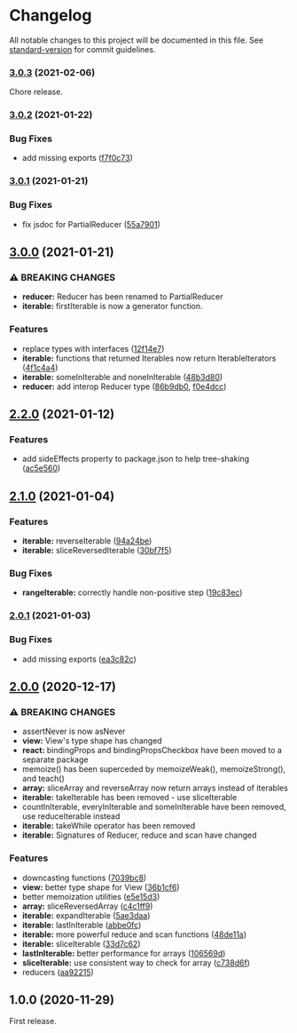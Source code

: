 # Changelog

All notable changes to this project will be documented in this file. See [standard-version](https://github.com/conventional-changelog/standard-version) for commit guidelines.

### [3.0.3](https://github.com/ivan7237d/antiutils/compare/v3.0.2...v3.0.3) (2021-02-06)

Chore release.

### [3.0.2](https://github.com/ivan7237d/antiutils/compare/v3.0.1...v3.0.2) (2021-01-22)

### Bug Fixes

- add missing exports ([f7f0c73](https://github.com/ivan7237d/antiutils/commit/f7f0c73a53e7789019d3db0d13cc5a62501acc03))

### [3.0.1](https://github.com/ivan7237d/antiutils/compare/v3.0.0...v3.0.1) (2021-01-21)

### Bug Fixes

- fix jsdoc for PartialReducer ([55a7901](https://github.com/ivan7237d/antiutils/commit/55a790134619481536f0c23ee2dd172daee647b7))

## [3.0.0](https://github.com/ivan7237d/antiutils/compare/v2.2.0...v3.0.0) (2021-01-21)

### ⚠ BREAKING CHANGES

- **reducer:** Reducer has been renamed to PartialReducer
- **iterable:** firstIterable is now a generator function.

### Features

- replace types with interfaces ([12f14e7](https://github.com/ivan7237d/antiutils/commit/12f14e7490e2f653852622540dfbe3fdcb5ca9f5))
- **iterable:** functions that returned Iterables now return IterableIterators ([4f1c4a4](https://github.com/ivan7237d/antiutils/commit/4f1c4a49cf88447f21abdd2e2abaa29456b51771))
- **iterable:** someInIterable and noneInIterable ([48b3d80](https://github.com/ivan7237d/antiutils/commit/48b3d80032c08784b476a0a41a9ba3dea5aff687))
- **reducer:** add interop Reducer type ([86b9db0](https://github.com/ivan7237d/antiutils/commit/86b9db02d7fdf538c366566c088e49cf04095938), [f0e4dcc](https://github.com/ivan7237d/antiutils/commit/f0e4dcc5aba138a63dec0162a8bd905b33f77e17))

## [2.2.0](https://github.com/ivan7237d/antiutils/compare/v2.1.0...v2.2.0) (2021-01-12)

### Features

- add sideEffects property to package.json to help tree-shaking ([ac5e560](https://github.com/ivan7237d/antiutils/commit/ac5e5609c0b0444b128b636b02b9cd268a2f9a2d))

## [2.1.0](https://github.com/ivan7237d/antiutils/compare/v2.0.1...v2.1.0) (2021-01-04)

### Features

- **iterable:** reverseIterable ([94a24be](https://github.com/ivan7237d/antiutils/commit/94a24beb6716d438f5d6f7115f1e38fe035e4ee6))
- **iterable:** sliceReversedIterable ([30bf7f5](https://github.com/ivan7237d/antiutils/commit/30bf7f57d2061ecf026ae3609d5fd3895f28d4a7))

### Bug Fixes

- **rangeIterable:** correctly handle non-positive step ([19c83ec](https://github.com/ivan7237d/antiutils/commit/19c83ec74ab22e76b8c14265452870c7c2266dd9))

### [2.0.1](https://github.com/ivan7237d/antiutils/compare/v2.0.0...v2.0.1) (2021-01-03)

### Bug Fixes

- add missing exports ([ea3c82c](https://github.com/ivan7237d/antiutils/commit/ea3c82c53c90a0ade00d98c144dcb0f8efba4cca))

## [2.0.0](https://github.com/ivan7237d/antiutils/compare/v1.0.3...v2.0.0) (2020-12-17)

### ⚠ BREAKING CHANGES

- assertNever is now asNever
- **view:** View's type shape has changed
- **react:** bindingProps and bindingPropsCheckbox have been moved to a separate package
- memoize() has been superceded by memoizeWeak(), memoizeStrong(), and teach()
- **array:** sliceArray and reverseArray now return arrays instead of iterables
- **iterable:** takeIterable has been removed - use sliceIterable
- countInIterable, everyInIterable and someInIterable have been removed, use
  reduceIterable instead
- **iterable:** takeWhile operator has been removed
- **iterable:** Signatures of Reducer, reduce and scan have changed

### Features

- downcasting functions ([7039bc8](https://github.com/ivan7237d/antiutils/commit/7039bc8b9685159832127f73c93714a3309bf59f))
- **view:** better type shape for View ([36b1cf6](https://github.com/ivan7237d/antiutils/commit/36b1cf6908a92c7abc033daa801d72e57174dea7))
- better memoization utilities ([e5e15d3](https://github.com/ivan7237d/antiutils/commit/e5e15d3f22a1885699564d5279c1368781dd63b3))
- **array:** sliceReversedArray ([c4c1ff9](https://github.com/ivan7237d/antiutils/commit/c4c1ff9276b81578203f71180386342994c47f94))
- **iterable:** expandIterable ([5ae3daa](https://github.com/ivan7237d/antiutils/commit/5ae3daa954415fb7176ab2ab2081102c36cad298))
- **iterable:** lastInIterable ([abbe0fc](https://github.com/ivan7237d/antiutils/commit/abbe0fc305a7002098528eba61c40c91eeadfe8c))
- **iterable:** more powerful reduce and scan functions ([48de11a](https://github.com/ivan7237d/antiutils/commit/48de11a6c3eec35ed06e4ec3ffaf3e8db645f148))
- **iterable:** sliceIterable ([33d7c62](https://github.com/ivan7237d/antiutils/commit/33d7c625c6b17673b893286576a830000a9ff6d2))
- **lastInIterable:** better performance for arrays ([106569d](https://github.com/ivan7237d/antiutils/commit/106569d2f4277ebf4387919cabf64e5eb5823523))
- **sliceIterable:** use consistent way to check for array ([c738d6f](https://github.com/ivan7237d/antiutils/commit/c738d6f474cd727c98d1147d17b87ecb9ef2f193))
- reducers ([aa92215](https://github.com/ivan7237d/antiutils/commit/aa92215aebb985ce3cc06609ecb2b7db27fec38e))

## 1.0.0 (2020-11-29)

First release.
